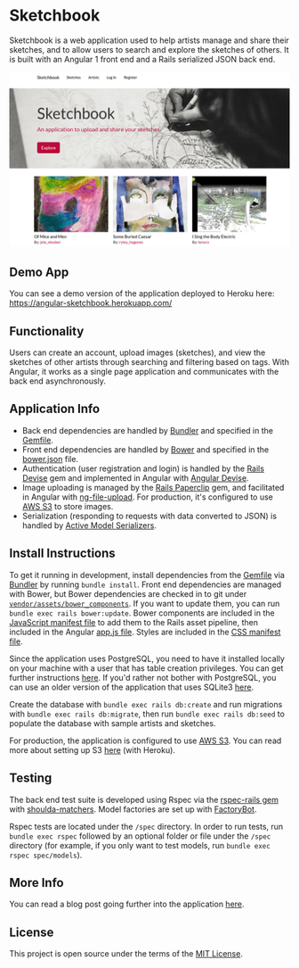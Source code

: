 # Sketchbook

Sketchbook is a web application used to help artists manage and share their sketches, and to allow users to search and explore the sketches of others. It is built with an Angular 1 front end and a Rails serialized JSON back end.

![screenshot](readme_sketchbook.jpg)

## Demo App
You can see a demo version of the application deployed to Heroku here: https://angular-sketchbook.herokuapp.com/

## Functionality
Users can create an account, upload images (sketches), and view the sketches of other artists through searching and filtering based on tags. With Angular, it works as a single page application and communicates with the back end asynchronously.

## Application Info
- Back end dependencies are handled by [Bundler][bundler] and specified in the [Gemfile][gemfile].
- Front end dependencies are handled by [Bower][bower] and specified in the [bower.json][bower.json] file.
- Authentication (user registration and login) is handled by the [Rails Devise][devise] gem and implemented in Angular with [Angular Devise][angular-devise].
- Image uploading is managed by the [Rails Paperclip][paperclip] gem, and facilitated in Angular with [ng-file-upload][ng-file-upload]. For production, it's configured to use [AWS S3][s3] to store images.
- Serialization (responding to requests with data converted to JSON) is handled by [Active Model Serializers][active-model-serializers].

## Install Instructions
To get it running in development, install dependencies from the [Gemfile][gemfile] via [Bundler][bundler] by running `bundle install`. Front end dependencies are managed with Bower, but Bower dependencies are checked in to git under [`vendor/assets/bower_components`][vendor]. If you want to update them, you can run `bundle exec rails bower:update`. Bower components are included in the [JavaScript manifest file][js-manifest] to add them to the Rails asset pipeline, then included in the Angular [app.js file][app-js]. Styles are included in the [CSS manifest file][css-manifest].

Since the application uses PostgreSQL, you need to have it installed locally on your machine with a user that has table creation privileges. You can get further instructions [here][postgres-local-setup]. If you'd rather not bother with PostgreSQL, you can use an older version of the application that uses SQLite3 [here][old-version-1].

Create the database with `bundle exec rails db:create` and run migrations with `bundle exec rails db:migrate`, then run `bundle exec rails db:seed` to populate the database with sample artists and sketches.

For production, the application is configured to use [AWS S3][s3]. You can read more about setting up S3 [here][heroku-s3-setup] (with Heroku).

## Testing
The back end test suite is developed using Rspec via the [rspec-rails gem][rspec-rails] with [shoulda-matchers][shoulda]. Model factories are set up with [FactoryBot][factory-bot].

Rspec tests are located under the `/spec` directory. In order to run tests, run `bundle exec rspec` followed by an optional folder or file under the `/spec` directory (for example, if you only want to test models, run `bundle exec rspec spec/models`).

## More Info
You can read a blog post going further into the application [here][blog-post].

## License
This project is open source under the terms of the [MIT License][mit].

[bundler]: http://bundler.io/
[gemfile]: https://github.com/MitulMistry/sketchbook/blob/master/Gemfile
[bower]: https://bower.io/
[bower.json]: https://github.com/MitulMistry/sketchbook/blob/master/bower.json
[devise]: https://github.com/plataformatec/devise
[angular-devise]: https://github.com/cloudspace/angular_devise
[paperclip]: https://github.com/thoughtbot/paperclip
[ng-file-upload]: https://github.com/danialfarid/ng-file-upload
[s3]: https://aws.amazon.com/s3/
[active-model-serializers]: https://github.com/rails-api/active_model_serializers
[vendor]: https://github.com/MitulMistry/sketchbook/tree/master/vendor/assets/bower_components
[js-manifest]: https://github.com/MitulMistry/sketchbook/blob/master/app/assets/javascripts/application.js
[app-js]: https://github.com/MitulMistry/sketchbook/blob/master/app/assets/javascripts/angular-app/app.js
[css-manifest]: https://github.com/MitulMistry/sketchbook/blob/master/app/assets/stylesheets/application.css
[postgres-local-setup]: https://devcenter.heroku.com/articles/heroku-postgresql#local-setup
[old-version-1]: https://github.com/MitulMistry/sketchbook/tree/c0a0dc6d35e8a459846ffb7a57b1f3f3eb5aa4b2
[heroku-s3-setup]: https://devcenter.heroku.com/articles/s3
[rspec-rails]: https://github.com/rspec/rspec-rails
[shoulda]: https://github.com/thoughtbot/shoulda-matchers
[factory-bot]: https://github.com/thoughtbot/factory_bot_rails
[blog-post]: http://mitulmistry.github.io/javascript/rails/angular-rails-app/
[mit]: http://opensource.org/licenses/MIT
